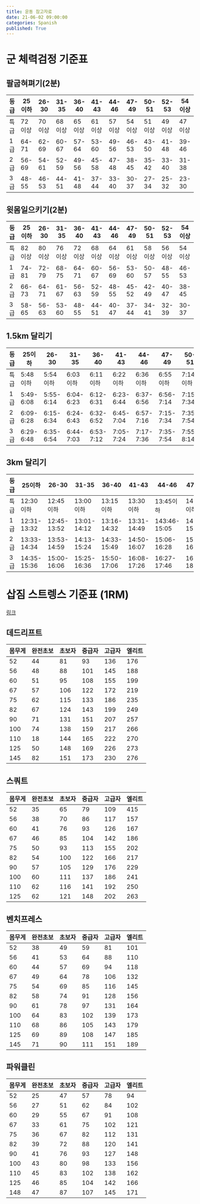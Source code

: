 ```yaml
---
title: 운동 참고자료
date: 21-06-02 09:00:00
categories: Spanish
published: True
---
```


# 군 체력검정 기준표

## 팔굽혀펴기(2분)
|등급|25이하|26-30|31-35|36-40|41-43|44-46|47-49|50-51|52-53|54이상|
|---|---|---|---|---|---|---|---|--|---|---|
|특급|72이상|70이상|68이상|65이상|61이상|57이상|54이상|51이상|49이상|47이상|
|1급|64-71|62-69|60-67|57-64|53-60|49-56|46-53|43-50|41-48|39-46|
|2급|56-69|54-61|52-59|49-56|45-58|47-48|38-45|35-42|33-40|31-38|
|3급|48-55|46-53|44-51|41-48|37-44|33-40|30-37|27-34|25-32|23-30|

## 윗몸일으키기(2분)

|등급|25이하|26-30|31-35|36-40|41-43|44-46|47-49|50-51|52-53|54이상|
|---|---|---|---|---|---|---|---|--|---|---|
|특급|82이상|80이상|76이상|72이상|68이상|64이상|61이상|58이상|56이상|54이상|
|1급|74-81|72-79|68-75|64-71|60-67|56-69|53-60|50-57|48-55|46-53|
|2급|66-73|64-71|61-67|56-63|52-59|48-55|45-52|42-49|40-47|38-45|
|3급|58-65|56-63|53-60|48-55|44-51|40-47|37-44|34-41|32-39|30-37|

## 1.5km 달리기

|등급|25이하|26-30|31-35|36-40|41-43|44-46|47-49|50-51|52-53|54이상|
|---|---|---|---|---|---|---|---|--|---|---|
|특급|5:48이하|5:54이하|6:03이하|6:11이하|6:22이하|6:36이하|6:55이하|7:14이하|7:34이하|7:54이하|
|1급|5:49-6:08|5:55-6:14|6:04-6:23|6:12-6:31|6:23-6:44|6:37-6:56|6:56-7:14|7:15-7:34|7:35-7:54|7:55-8:14|
|2급|6:09-6:28|6:15-6:34|6:24-6:43|6:32-6:52|6:45-7:04|6:57-7:16|7:15-7:34|7:35-7:54|7:55-8:14|8:15-8:34|
|3급|6:29-6:48|6:35-6:54|6:44-7:03|6:53-7:12|7:05-7:24|7:17-7:36|7:35-7:54|7:55-8:14|8:15-8:34|8:35-8:54|

## 3km 달리기

|등급|25이하|26-30|31-35|36-40|41-43|44-46|47-49|50-51|52-53|54이상|
|---|---|---|---|---|---|---|---|--|---|---|
|특급|12:30이하|12:45이하|13:00이하|13:15이하|13:30이하|13:45이하|14:00이하|14:15이하|14:30이하|14:45이하|
|1급|12:31-13:32|12:45-13:52|13:01-14:12|13:16-14:32|13:31-14:49|143:46-15:05|14:01-15:25|14:16-15:42|14:31-16:02|14:46-16:19|
|2급|13:33-14:34|13:53-14:59|14:13-15:24|14:33-15:49|14:50-16:07|15:06-16:28|15:26-16:51|15:43-17:09|16:03-17:34|16:20-17:52|
|3급|14:35-15:36|15:00-16:06|15:25-16:36|15:50-17:06|16:08-17:26|16:27-17:46|16:52-18:16|17:10-18:36|17:35-19:08|17:53-19:26|

# 삽짐 스트렝스 기준표 (1RM)
[링크](http://speedandpower.co.kr/50/list.asp?mode=view&boardid=2&categoryid=21&articleid=54142)

## 데드리프트

|몸무게|완전초보|초보자|중급자|고급자|엘리트|
|---|---|---|---|---|---|
|52|44|81|93|136|176|
|56|48|88|101|145|188|
|60|51|95|108|155|199|
|67|57|106|122|172|219|
|75|62|115|133|186|235|
|82|67|124|143|199|249|
|90|71|131|151|207|257|
|100|74|138|159|217|266|
|110|18|144|165|222|270|
|125|50|148|169|226|273|
|145|82|151|173|230|276|

## 스쿼트

|몸무게|완전초보|초보자|중급자|고급자|엘리트|
|---|---|---|---|---|---|
|52|35|65|79|109|415|
|56|38|70|86|117|157|
|60|41|76|93|126|167|
|67|46|85|104|142|186|
|75|50|93|113|155|202|
|82|54|100|122|166|217|
|90|57|105|129|176|229|
|100|60|111|137|186|241|
|110|62|116|141|192|250|
|125|62|121|148|202|263|

## 벤치프레스

|몸무게|완전초보|초보자|중급자|고급자|엘리트|
|---|---|---|---|---|---|
|52|38|49|59|81|101|
|56|41|53|64|88|110|
|60|44|57|69|94|118|
|67|49|64|78|106|132|
|75|54|69|85|116|145|
|82|58|74|91|128|156|
|90|61|78|97|131|164|
|100|64|83|102|139|173|
|110|68|86|105|143|179|
|125|69|89|108|147|185|
|145|71|90|111|151|189|

## 파워클린

|몸무게|완전초보|초보자|중급자|고급자|엘리트|
|---|---|---|---|---|---|
52|25|47|57|78|94|
|56|27|51|62|84|102|
|60|29|55|67|91|108|
|67|33|61|75|102|121|
|75|36|67|82|112|131|
|82|39|72|88|120|141|
|90|41|76|93|127|148|
|100|43|80|98|133|156|
|110|45|83|102|138|162|
|125|46|85|104|142|166|
|148|47|87|107|145|171|
  

